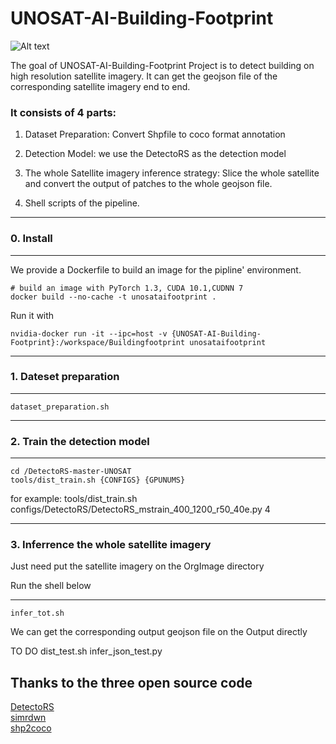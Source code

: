 # UNOSAT-AI-Building-Footprint #


![Alt text](/results/__examples/header.jpg?raw=true "")

The goal of UNOSAT-AI-Building-Footprint Project is to detect building on high resolution satellite imagery.
It can get the geojson file of the corresponding satellite imagery end to end.

### It consists of 4 parts:

1. Dataset Preparation: Convert Shpfile to coco format annotation

2. Detection Model: we use the DetectoRS as the detection model

3. The whole Satellite imagery inference strategy: 
Slice the whole satellite and convert the output of patches to the whole geojson file.

4. Shell scripts of the pipeline.
____
### 0. Install
____

We provide a Dockerfile to build an image for the pipline' environment. 

```shell
# build an image with PyTorch 1.3, CUDA 10.1,CUDNN 7
docker build --no-cache -t unosataifootprint .
```
		
Run it with 
 
```shell
nvidia-docker run -it --ipc=host -v {UNOSAT-AI-Building-Footprint}:/workspace/Buildingfootprint unosataifootprint
```	
____
### 1. Dateset preparation
____

```shell
dataset_preparation.sh
```

____
### 2. Train the detection model
____

```shell
cd /DetectoRS-master-UNOSAT
tools/dist_train.sh {CONFIGS} {GPUNUMS}
```
for example: tools/dist_train.sh configs/DetectoRS/DetectoRS_mstrain_400_1200_r50_40e.py 4

____
### 3. Inferrence the whole satellite imagery
Just need put the satellite imagery on the OrgImage directory

Run the shell below
____

```shell
infer_tot.sh
```
We can get the corresponding output geojson file on the Output directly


TO DO
dist_test.sh
infer_json_test.py



## Thanks to the three open source code
[DetectoRS](https://github.com/joe-siyuan-qiao/DetectoRS)<br>
[simrdwn](https://github.com/avanetten/simrdwn)<br>
[shp2coco](https://github.com/DuncanChen2018/shp2coco)<br>

